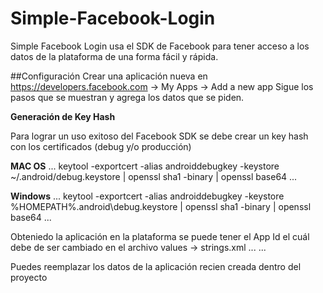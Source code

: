 # Simple-Facebook-Login
Simple Facebook Login usa el SDK de Facebook para tener acceso a los datos de la plataforma de una forma fácil y rápida. 

##Configuración 
Crear una aplicación nueva en https://developers.facebook.com -> My Apps -> Add a new app 
Sigue los pasos que se muestran y agrega los datos que se piden. 

**Generación de Key Hash**

Para lograr un uso exitoso del Facebook SDK se debe crear un key hash con los certificados (debug y/o producción)

  **MAC OS**
... 
keytool -exportcert -alias androiddebugkey -keystore ~/.android/debug.keystore | openssl sha1 -binary | openssl base64
...
  
  **Windows**
... 
keytool -exportcert -alias androiddebugkey -keystore %HOMEPATH%\.android\debug.keystore | openssl sha1 -binary | openssl     base64
...

Obteniedo la aplicación en la plataforma se puede tener el App Id el cuál debe de ser cambiado en el archivo values -> strings.xml 
...
<string name="facebook_app_id"></string>
...

Puedes reemplazar los datos de la aplicación recien creada dentro del proyecto
